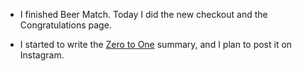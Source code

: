 - I finished Beer Match. Today I did the new checkout and the Congratulations page.

- I started to write the [Zero to One](/zero-to-one) summary, and I plan to post it on Instagram.
